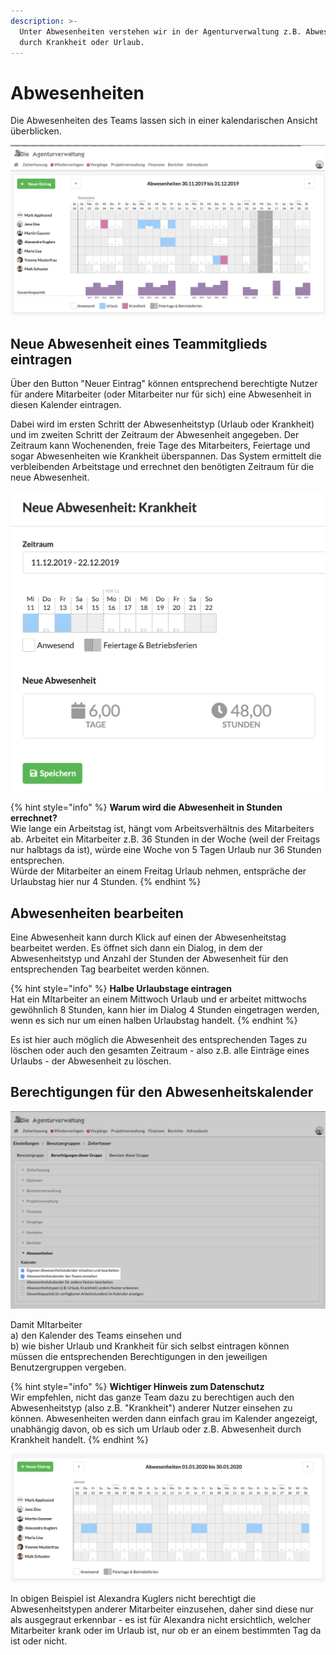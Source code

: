 ```yaml
---
description: >-
  Unter Abwesenheiten verstehen wir in der Agenturverwaltung z.B. Abwesenheit
  durch Krankheit oder Urlaub.
---
```


# Abwesenheiten

Die Abwesenheiten des Teams lassen sich in einer kalendarischen Ansicht überblicken.

![](../../.gitbook/assets/absence-cal.png)

## Neue Abwesenheit eines Teammitglieds eintragen

Über den Button "Neuer Eintrag" können entsprechend berechtigte Nutzer für andere Mitarbeiter  \(oder Mitarbeiter nur für sich\) eine Abwesenheit in diesen Kalender eintragen.

Dabei wird im ersten Schritt der Abwesenheitstyp \(Urlaub oder Krankheit\) und im zweiten Schritt der Zeitraum der Abwesenheit angegeben. Der Zeitraum kann Wochenenden, freie Tage des Mitarbeiters, Feiertage und sogar Abwesenheiten wie Krankheit überspannen. Das System ermittelt die verbleibenden Arbeitstage und errechnet den benötigten Zeitraum für die neue Abwesenheit.

![](../../.gitbook/assets/bildschirmfoto-2020-01-19-um-14.14.18.png)

{% hint style="info" %}
**Warum wird die Abwesenheit in Stunden errechnet?**  
Wie lange ein Arbeitstag ist, hängt vom Arbeitsverhältnis des Mitarbeiters ab. Arbeitet ein Mitarbeiter z.B. 36 Stunden in der Woche \(weil der Freitags nur halbtags da ist\), würde eine Woche von 5 Tagen Urlaub nur 36 Stunden entsprechen.  
Würde der Mitarbeiter an einem Freitag Urlaub nehmen, entspräche der Urlaubstag hier nur 4 Stunden.
{% endhint %}

## Abwesenheiten bearbeiten

Eine Abwesenheit kann durch Klick auf einen der Abwesenheitstag bearbeitet werden. Es öffnet sich dann ein Dialog, in dem der Abwesenheitstyp und Anzahl der Stunden der Abwesenheit für den entsprechenden Tag bearbeitet werden können.

{% hint style="info" %}
**Halbe Urlaubstage eintragen**  
Hat ein MItarbeiter an einem Mittwoch Urlaub und er arbeitet mittwochs gewöhnlich 8 Stunden, kann hier im Dialog 4 Stunden eingetragen werden, wenn es sich nur um einen halben Urlaubstag handelt.
{% endhint %}

Es ist hier auch möglich die Abwesenheit des entsprechenden Tages zu löschen oder auch den gesamten Zeitraum - also z.B. alle Einträge eines Urlaubs - der Abwesenheit zu löschen.

## Berechtigungen für den Abwesenheitskalender

![](../../.gitbook/assets/absence-auth.png)

Damit MItarbeiter   
a\) den Kalender des Teams einsehen und   
b\) wie bisher Urlaub und Krankheit für sich selbst eintragen können  
müssen die entsprechenden Berechtigungen in den jeweiligen Benutzergruppen vergeben. 

{% hint style="info" %}
**Wichtiger Hinweis zum Datenschutz**  
Wir empfehlen, nicht das ganze Team dazu zu berechtigen auch den Abwesenheitstyp \(also z.B. "Krankheit"\) anderer Nutzer einsehen zu können. Abwesenheiten werden dann einfach grau im Kalender angezeigt, unabhängig davon, ob es sich um Urlaub oder z.B. Abwesenheit durch Krankheit handelt.
{% endhint %}

![Ansicht f&#xFC;r die Mitarbeiterin &quot;Alexandra Kuglers&quot; ohne Berechtigung die Abwesenheitstypen anderer Nutzer.](../../.gitbook/assets/bildschirmfoto-2020-01-19-um-14.26.52.png)

In obigen Beispiel ist Alexandra Kuglers nicht berechtigt die Abwesenheitstypen anderer Mitarbeiter einzusehen, daher sind diese nur als ausgegraut erkennbar - es ist für Alexandra nicht ersichtlich, welcher Mitarbeiter krank oder im Urlaub ist, nur ob er an einem bestimmten Tag da ist oder nicht.

